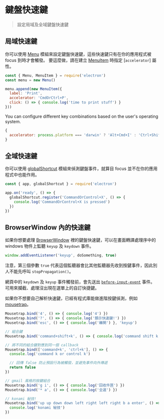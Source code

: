 # 鍵盤快速鍵

> 設定局域及全域鍵盤快速鍵

## 局域快速鍵

你可以使用 [Menu](../api/menu.md) 模組來設定鍵盤快速鍵，這些快速鍵只有在你的應用程式被 focus 到時才會觸發。 要這麼做，請在建立 [MenuItem](../api/menu-item.md) 時指定 [`accelerator`] 屬性。

```js
const { Menu, MenuItem } = require('electron')
const menu = new Menu()

menu.append(new MenuItem({
  label: 'Print',
  accelerator: 'CmdOrCtrl+P',
  click: () => { console.log('time to print stuff') }
}))
```

You can configure different key combinations based on the user's operating system.

```js
{
  accelerator: process.platform === 'darwin' ? 'Alt+Cmd+I' : 'Ctrl+Shift+I'
}
```

## 全域快速鍵

你可以使用 [globalShortcut](../api/global-shortcut.md) 模組來偵測鍵盤事件，就算目 focus 並不在你的應用程式中也能作用。

```js
const { app, globalShortcut } = require('electron')

app.on('ready', () => {
  globalShortcut.register('CommandOrControl+X', () => {
    console.log('CommandOrControl+X is pressed')
  })
})
```

## BrowserWindow 內的快速鍵

如果你想要處理 [BrowserWindow](../api/browser-window.md) 裡的鍵盤快速鍵，可以在畫面轉譯處理序中的 windows 物件上監聽 `keyup` 及 `keydown` 事件。

```js
window.addEventListener('keyup', doSomething, true)
```

注意，第三個參數 `true` 代表這個監聽器會比其他監聽器先收到按鍵事件，因此別人不能先呼叫 `stopPropagation()`。

網頁中的 `keydown` 及 `keyup` 事件觸發前，會先送出 [`before-input-event`](../api/web-contents.md#event-before-input-event) 事件。 可用來攔截、處理沒出現在選單上的自訂快捷鍵。

如果你不想要自己解析快速鍵，已經有程式庫能做進階按鍵偵測，例如 [mousetrap](https://github.com/ccampbell/mousetrap)。

```js
Mousetrap.bind('4', () => { console.log('4') })
Mousetrap.bind('?', () => { console.log('顥示快速鍵!') })
Mousetrap.bind('esc', () => { console.log('離開') }, 'keyup')

// 組合鍵
Mousetrap.bind('command+shift+k', () => { console.log('command shift k') })

// 將不同的組合鍵對應到同一個 callback
Mousetrap.bind(['command+k', 'ctrl+k'], () => {
  console.log('command k or control k')

  // 回傳 false 防止預設行為被觸發，並避免事件向外傳遞
  return false
})

// gmail 風格的按鍵組合
Mousetrap.bind('g i', () => { console.log('回收件匣') })
Mousetrap.bind('* a', () => { console.log('全選') })

// konami 秘技!
Mousetrap.bind('up up down down left right left right b a enter', () => {
  console.log('konami 秘技')
})
```